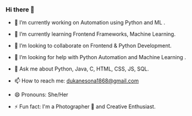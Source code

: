 ### Hi there 👋



- 🔭 I’m currently working on Automation using Python and ML .
  
- 🌱 I’m currently learning Frontend Frameworks, Machine Learning.
 
- 👯 I’m looking to collaborate on Frontend & Python Development.
  
- 🤔 I’m looking for help with Python Automation and Machine Learning .
 
- 💬 Ask me about Python, Java, C, HTML, CSS, JS, SQL.
  
- 📫 How to reach me: dukanesona1868@gmail.com
- 😄 Pronouns: She/Her
  
- ⚡ Fun fact: I'm a Photographer 📸 and Creative Enthusiast.
  

